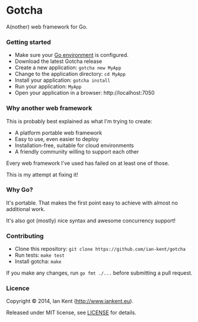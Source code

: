 Gotcha
======

A(nother) web framework for Go.

### Getting started

* Make sure your [Go environment](http://golang.org/doc/install) is configured.
* Download the latest Gotcha release
* Create a new application: ```gotcha new MyApp```
* Change to the application directory: ```cd MyApp```
* Install your application: ```gotcha install```
* Run your application: ```MyApp```
* Open your application in a browser: http://localhost:7050

### Why another web framework

This is probably best explained as what I'm trying to create:

* A platform portable web framework
* Easy to use, even easier to deploy
* Installation-free, suitable for cloud environments
* A friendly community willing to support each other

Every web framework I've used has failed on at least one of those.

This is my attempt at fixing it!

### Why Go?

It's portable. That makes the first point easy to achieve with
almost no additional work.

It's also got (mostly) nice syntax and awesome concurrency support!

### Contributing

* Clone this repository: ```git clone https://github.com/ian-kent/gotcha```
* Run tests: ```make test```
* Install gotcha: ```make```

If you make any changes, run ```go fmt ./...``` before submitting a pull request.

### Licence

Copyright ©‎ 2014, Ian Kent (http://www.iankent.eu).

Released under MIT license, see [LICENSE](license) for details.
